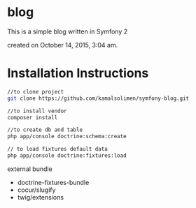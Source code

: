 blog
====

This is a simple blog written in Symfony 2

created on October 14, 2015, 3:04 am.

Installation Instructions
==============
```bash
//to clone project
git clone https://github.com/kamalsolimen/symfony-blog.git

//to install vendor
composer install

//to create db and table
php app/console doctrine:schema:create

// to load fixtures default data
php app/console doctrine:fixtures:load

```

external bundle

* doctrine-fixtures-bundle
* cocur/slugify
* twig/extensions


